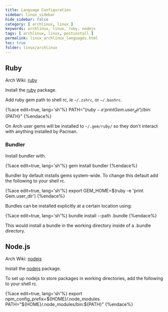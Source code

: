 ```yaml
---
title: Language Configuration
sidebar: linux_sidebar
hide_sidebar: false
category: [ archlinux, linux ]
keywords: archlinux, linux, ruby, nodejs
tags: [ archlinux, linux, postinstall ]
permalink: linux_archlinux_languages.html
toc: true
folder: linux/archlinux
---
```


## Ruby

Arch Wiki: [ruby](https://wiki.archlinux.org/index.php/ruby)

Install the [ruby](https://www.archlinux.org/packages/?name=ruby) package.

Add ruby gem path to shell rc, ie ```~/.zshrc```, or ```~/.bashrc```.


{%ace edit=true, lang='sh'%}
PATH="$(ruby -e 'print Gem.user_dir')/bin:${PATH}"
{%endace%}

On Arch user gems will be installed to ```~/.gem/ruby/``` so they don't interact with anything installed by Pacman.

### Bundler

Install bundler with.

{%ace edit=true, lang='sh'%}
gem install bundler
{%endace%}

Bundler by default installs gems system-wide. To change this default add the following to your shell rc.

{%ace edit=true, lang='sh'%}
export GEM_HOME=$(ruby -e 'print Gem.user_dir')
{%endace%}

Bundles can be installed explicitly at a certain location using:

{%ace edit=true, lang='sh'%}
bundle install --path .bundle
{%endace%}

This would install a bundle in the working directory inside of a .bundle directory.

## Node.js

Arch Wiki: [nodejs](https://wiki.archlinux.org/index.php/Node.js)

Install the [nodejs](https://www.archlinux.org/packages/?name=nodejs) package.

To set up nodejs to store packages in working directories, add the following to your shell rc.

{%ace edit=true, lang='sh'%}
export npm_config_prefix=${HOME}/.node_modules
PATH="${HOME}/.node_modules/bin:${PATH}"
{%endace%}
